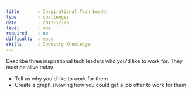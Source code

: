 ```yaml
---
title       : Inspirational Tech Leader
type        : challenges
date        : 2017-12-29
level       : one
required    : no
difficulty  : easy
skills      : Industry Knowledge
---
```


Describe three inspirational tech leaders who you'd like to work for. They must be alive today.

- Tell us why you'd like to work for them
- Create a graph showing how you could get a job offer to work for them

